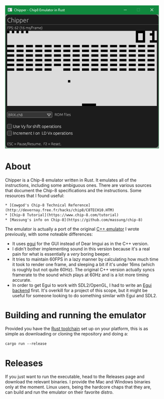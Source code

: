 ![Chipper Chip8 Emulator](chipper_chip8.png)

# About
Chipper is a Chip-8 emulator written in Rust. It emulates all of the instructions, including some ambiguous ones. There are various sources that document the Chip-8 specifications and the instructions. Some resources that I found useful:

    * [Cowgod's Chip-8 Technical Reference](http://devernay.free.fr/hacks/chip8/C8TECH10.HTM)
    * [Chip-8 Tutorial](https://www.chip-8.com/tutorial)
    * [Massung's info on Chip-8](https://github.com/massung/chip-8)


The emulator is actually a port of the original [C++ emulator](https://github.com/ArjunNair/chip8) I wrote previously, with some noteable differences:

* It uses [egui](https://github.com/emilk/egui) for the GUI instead of Dear Imgui as in the C++ version.
* I didn't bother implementing sound in this version because it's a real pain for what is essentially a *very* boring beeper.
* It tries to maintain 60FPS in a lazy manner by calculating how much time it took to render one frame, and sleeping a bit if it's under 16ms (which is roughly but not quite 60Hz). The original C++ version actually syncs framerate to the sound which plays at 60Hz and is a lot more timing accurate.
* In order to get Egui to work with SDL2/OpenGL, I had to write an [Egui backend](https://crates.io/crates/egui_sdl2_gl) first. It's overkill for a project of this scope, but it might be useful for someone looking to do something similar with Egui and SDL2.

# Building and running the emulator
Provided you have the [Rust toolchain](https://www.rust-lang.org/) set up on your platform, this is as simple as downloading or cloning the repository and doing a:

 `cargo run --release`


# Releases
If you just want to run the executable, head to the Releases page and download the relevant binaries. I provide the Mac and Windows binaries only at the moment. Linux users, being the hardcore chaps that they are, can build and run the emulator on their favorite distro.